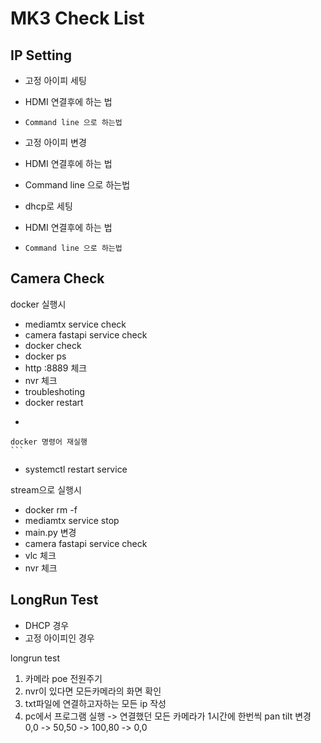 # MK3 Check List



## IP Setting

  - 고정 아이피 세팅
  - HDMI 연결후에 하는 법
  - ```
    Command line 으로 하는법
    ```

  - 고정 아이피 변경
  - HDMI 연결후에 하는 법
  - Command line 으로 하는법

  - dhcp로 세팅
  - HDMI 연결후에 하는 법
  - ```
    Command line 으로 하는법
    ```

## Camera Check

  docker 실행시
  - mediamtx service check
  - camera fastapi service check
  - docker check
  - docker ps
  - http :8889 체크
  - nvr 체크
  - troubleshoting
  - docker restart
  -  ```
    docker 명령어 재실행
    ```
  - systemctl restart service
    
  stream으로 실행시
  - docker rm -f 
  - mediamtx service stop
  - main.py 변경
  - camera fastapi service check
  - vlc 체크
  - nvr 체크

## LongRun Test

   - DHCP 경우
   - 고정 아이피인 경우

longrun test 
1. 카메라 poe 전원주기
2. nvr이 있다면 모든카메라의 화면 확인
3. txt파일에 연결하고자하는 모든 ip 작성
4. pc에서 프로그램 실행 -> 연결했던 모든 카메라가 1시간에 한번씩  pan tilt 변경 0,0 -> 50,50 -> 100,80 -> 0,0
   
